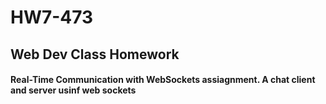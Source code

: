 # HW7-473
## Web Dev Class Homework
#### Real-Time Communication with WebSockets assiagnment. A chat client and server usinf web sockets
